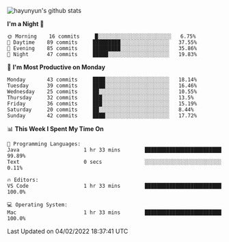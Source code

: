 
![hayunyun's github stats](https://github-readme-stats.vercel.app/api?username=hayunyun&show_icons=true)


<!--START_SECTION:waka-->
**I'm a Night 🦉** 

```text
🌞 Morning    16 commits     █░░░░░░░░░░░░░░░░░░░░░░░░   6.75% 
🌆 Daytime    89 commits     █████████░░░░░░░░░░░░░░░░   37.55% 
🌃 Evening    85 commits     █████████░░░░░░░░░░░░░░░░   35.86% 
🌙 Night      47 commits     █████░░░░░░░░░░░░░░░░░░░░   19.83%

```
📅 **I'm Most Productive on Monday** 

```text
Monday       43 commits     ████░░░░░░░░░░░░░░░░░░░░░   18.14% 
Tuesday      39 commits     ████░░░░░░░░░░░░░░░░░░░░░   16.46% 
Wednesday    25 commits     ██░░░░░░░░░░░░░░░░░░░░░░░   10.55% 
Thursday     32 commits     ███░░░░░░░░░░░░░░░░░░░░░░   13.5% 
Friday       36 commits     ███░░░░░░░░░░░░░░░░░░░░░░   15.19% 
Saturday     20 commits     ██░░░░░░░░░░░░░░░░░░░░░░░   8.44% 
Sunday       42 commits     ████░░░░░░░░░░░░░░░░░░░░░   17.72%

```


📊 **This Week I Spent My Time On** 

```text
💬 Programming Languages: 
Java                     1 hr 33 mins        █████████████████████████   99.89% 
Text                     0 secs              ░░░░░░░░░░░░░░░░░░░░░░░░░   0.11%

🔥 Editors: 
VS Code                  1 hr 33 mins        █████████████████████████   100.0%

💻 Operating System: 
Mac                      1 hr 33 mins        █████████████████████████   100.0%

```


 Last Updated on 04/02/2022 18:37:41 UTC
<!--END_SECTION:waka-->

<!--
**hayunyun/hayunyun** is a ✨ _special_ ✨ repository because its `README.md` (this file) appears on your GitHub profile.

Here are some ideas to get you started:

- 🔭 I’m currently working on ...
- 🌱 I’m currently learning ...
- 👯 I’m looking to collaborate on ...
- 🤔 I’m looking for help with ...
- 💬 Ask me about ...
- 📫 How to reach me: ...
- 😄 Pronouns: ...
- ⚡ Fun fact: ...
-->
